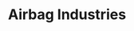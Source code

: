 ---
title: Airbag Industries
page_title: Airbag Industries created by Greg Storey
description: A blunt voice in the world of interactive design.
menu:
  navlinks:
    identifier: home
    name: Home
    weight: 1
---